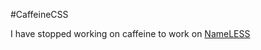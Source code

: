 #CaffeineCSS

I have stopped working on caffeine to work on [NameLESS](http://github.com/olumby/nameless)
